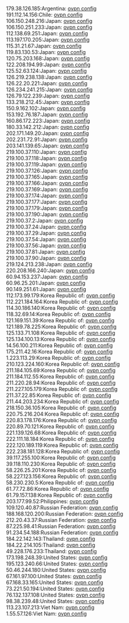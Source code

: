 179.38.126.185:Argentina: [ovpn config](vpn/179_38_126_185.ovpn)  
191.112.14.156:Chile: [ovpn config](vpn/191_112_14_156.ovpn)  
106.150.248.216:Japan: [ovpn config](vpn/106_150_248_216.ovpn)  
106.150.251.233:Japan: [ovpn config](vpn/106_150_251_233.ovpn)  
112.138.69.251:Japan: [ovpn config](vpn/112_138_69_251.ovpn)  
113.197.170.205:Japan: [ovpn config](vpn/113_197_170_205.ovpn)  
115.31.21.67:Japan: [ovpn config](vpn/115_31_21_67.ovpn)  
119.83.130.53:Japan: [ovpn config](vpn/119_83_130_53.ovpn)  
120.75.203.168:Japan: [ovpn config](vpn/120_75_203_168.ovpn)  
122.208.194.99:Japan: [ovpn config](vpn/122_208_194_99.ovpn)  
125.52.63.124:Japan: [ovpn config](vpn/125_52_63_124.ovpn)  
126.219.238.138:Japan: [ovpn config](vpn/126_219_238_138.ovpn)  
126.22.20.221:Japan: [ovpn config](vpn/126_22_20_221.ovpn)  
126.234.241.215:Japan: [ovpn config](vpn/126_234_241_215.ovpn)  
126.79.122.239:Japan: [ovpn config](vpn/126_79_122_239.ovpn)  
133.218.212.45:Japan: [ovpn config](vpn/133_218_212_45.ovpn)  
150.9.162.102:Japan: [ovpn config](vpn/150_9_162_102.ovpn)  
153.192.76.187:Japan: [ovpn config](vpn/153_192_76_187.ovpn)  
160.86.172.223:Japan: [ovpn config](vpn/160_86_172_223.ovpn)  
180.33.142.212:Japan: [ovpn config](vpn/180_33_142_212.ovpn)  
202.171.149.20:Japan: [ovpn config](vpn/202_171_149_20.ovpn)  
202.231.72.91:Japan: [ovpn config](vpn/202_231_72_91.ovpn)  
203.141.139.65:Japan: [ovpn config](vpn/203_141_139_65.ovpn)  
219.100.37.110:Japan: [ovpn config](vpn/219_100_37_110.ovpn)  
219.100.37.118:Japan: [ovpn config](vpn/219_100_37_118.ovpn)  
219.100.37.119:Japan: [ovpn config](vpn/219_100_37_119.ovpn)  
219.100.37.126:Japan: [ovpn config](vpn/219_100_37_126.ovpn)  
219.100.37.165:Japan: [ovpn config](vpn/219_100_37_165.ovpn)  
219.100.37.166:Japan: [ovpn config](vpn/219_100_37_166.ovpn)  
219.100.37.169:Japan: [ovpn config](vpn/219_100_37_169.ovpn)  
219.100.37.174:Japan: [ovpn config](vpn/219_100_37_174.ovpn)  
219.100.37.177:Japan: [ovpn config](vpn/219_100_37_177.ovpn)  
219.100.37.179:Japan: [ovpn config](vpn/219_100_37_179.ovpn)  
219.100.37.190:Japan: [ovpn config](vpn/219_100_37_190.ovpn)  
219.100.37.2:Japan: [ovpn config](vpn/219_100_37_2.ovpn)  
219.100.37.24:Japan: [ovpn config](vpn/219_100_37_24.ovpn)  
219.100.37.29:Japan: [ovpn config](vpn/219_100_37_29.ovpn)  
219.100.37.54:Japan: [ovpn config](vpn/219_100_37_54.ovpn)  
219.100.37.56:Japan: [ovpn config](vpn/219_100_37_56.ovpn)  
219.100.37.81:Japan: [ovpn config](vpn/219_100_37_81.ovpn)  
219.100.37.90:Japan: [ovpn config](vpn/219_100_37_90.ovpn)  
219.124.213.238:Japan: [ovpn config](vpn/219_124_213_238.ovpn)  
220.208.166.240:Japan: [ovpn config](vpn/220_208_166_240.ovpn)  
60.94.153.237:Japan: [ovpn config](vpn/60_94_153_237.ovpn)  
60.96.25.201:Japan: [ovpn config](vpn/60_96_25_201.ovpn)  
90.149.251.61:Japan: [ovpn config](vpn/90_149_251_61.ovpn)  
112.173.99.179:Korea Republic of: [ovpn config](vpn/112_173_99_179.ovpn)  
112.221.184.164:Korea Republic of: [ovpn config](vpn/112_221_184_164.ovpn)  
114.30.186.140:Korea Republic of: [ovpn config](vpn/114_30_186_140.ovpn)  
118.32.69.14:Korea Republic of: [ovpn config](vpn/118_32_69_14.ovpn)  
121.169.151.39:Korea Republic of: [ovpn config](vpn/121_169_151_39.ovpn)  
121.189.78.225:Korea Republic of: [ovpn config](vpn/121_189_78_225.ovpn)  
125.133.71.108:Korea Republic of: [ovpn config](vpn/125_133_71_108.ovpn)  
125.134.100.13:Korea Republic of: [ovpn config](vpn/125_134_100_13.ovpn)  
14.56.100.211:Korea Republic of: [ovpn config](vpn/14_56_100_211.ovpn)  
175.211.42.16:Korea Republic of: [ovpn config](vpn/175_211_42_16.ovpn)  
1.223.113.29:Korea Republic of: [ovpn config](vpn/1_223_113_29.ovpn)  
210.123.224.160:Korea Republic of: [ovpn config](vpn/210_123_224_160.ovpn)  
211.184.105.69:Korea Republic of: [ovpn config](vpn/211_184_105_69.ovpn)  
211.184.112.55:Korea Republic of: [ovpn config](vpn/211_184_112_55.ovpn)  
211.220.28.94:Korea Republic of: [ovpn config](vpn/211_220_28_94.ovpn)  
211.227.105.179:Korea Republic of: [ovpn config](vpn/211_227_105_179.ovpn)  
211.37.22.85:Korea Republic of: [ovpn config](vpn/211_37_22_85.ovpn)  
211.44.203.234:Korea Republic of: [ovpn config](vpn/211_44_203_234.ovpn)  
218.150.36.105:Korea Republic of: [ovpn config](vpn/218_150_36_105.ovpn)  
220.75.216.204:Korea Republic of: [ovpn config](vpn/220_75_216_204.ovpn)  
220.83.178.176:Korea Republic of: [ovpn config](vpn/220_83_178_176.ovpn)  
220.89.70.121:Korea Republic of: [ovpn config](vpn/220_89_70_121.ovpn)  
221.139.126.68:Korea Republic of: [ovpn config](vpn/221_139_126_68.ovpn)  
222.111.18.184:Korea Republic of: [ovpn config](vpn/222_111_18_184.ovpn)  
222.120.189.119:Korea Republic of: [ovpn config](vpn/222_120_189_119.ovpn)  
222.238.181.128:Korea Republic of: [ovpn config](vpn/222_238_181_128.ovpn)  
39.117.255.100:Korea Republic of: [ovpn config](vpn/39_117_255_100.ovpn)  
39.118.110.230:Korea Republic of: [ovpn config](vpn/39_118_110_230.ovpn)  
58.226.25.201:Korea Republic of: [ovpn config](vpn/58_226_25_201.ovpn)  
58.227.123.156:Korea Republic of: [ovpn config](vpn/58_227_123_156.ovpn)  
58.230.230.5:Korea Republic of: [ovpn config](vpn/58_230_230_5.ovpn)  
61.77.72.86:Korea Republic of: [ovpn config](vpn/61_77_72_86.ovpn)  
61.79.157.138:Korea Republic of: [ovpn config](vpn/61_79_157_138.ovpn)  
203.177.99.52:Philippines: [ovpn config](vpn/203_177_99_52.ovpn)  
109.120.40.87:Russian Federation: [ovpn config](vpn/109_120_40_87.ovpn)  
188.168.120.200:Russian Federation: [ovpn config](vpn/188_168_120_200.ovpn)  
212.20.43.37:Russian Federation: [ovpn config](vpn/212_20_43_37.ovpn)  
87.225.98.41:Russian Federation: [ovpn config](vpn/87_225_98_41.ovpn)  
91.234.54.188:Russian Federation: [ovpn config](vpn/91_234_54_188.ovpn)  
184.22.142.143:Thailand: [ovpn config](vpn/184_22_142_143.ovpn)  
184.22.214.105:Thailand: [ovpn config](vpn/184_22_214_105.ovpn)  
49.228.176.233:Thailand: [ovpn config](vpn/49_228_176_233.ovpn)  
173.198.248.39:United States: [ovpn config](vpn/173_198_248_39.ovpn)  
195.123.240.66:United States: [ovpn config](vpn/195_123_240_66.ovpn)  
50.46.244.180:United States: [ovpn config](vpn/50_46_244_180.ovpn)  
67.161.97.100:United States: [ovpn config](vpn/67_161_97_100.ovpn)  
67.168.33.165:United States: [ovpn config](vpn/67_168_33_165.ovpn)  
73.221.50.194:United States: [ovpn config](vpn/73_221_50_194.ovpn)  
76.132.137.108:United States: [ovpn config](vpn/76_132_137_108.ovpn)  
98.38.239.48:United States: [ovpn config](vpn/98_38_239_48.ovpn)  
113.23.107.213:Viet Nam: [ovpn config](vpn/113_23_107_213.ovpn)  
1.55.57.126:Viet Nam: [ovpn config](vpn/1_55_57_126.ovpn)  
